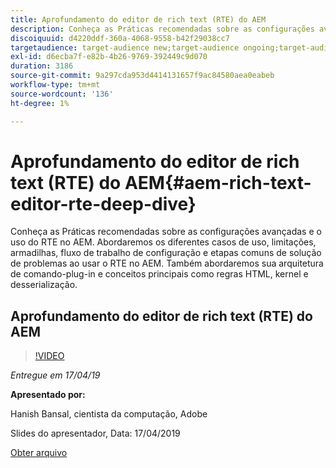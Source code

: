 ```yaml
---
title: Aprofundamento do editor de rich text (RTE) do AEM
description: Conheça as Práticas recomendadas sobre as configurações avançadas e o uso do RTE no AEM. Abordaremos os diferentes casos de uso, limitações, armadilhas, fluxo de trabalho de configuração e etapas comuns de solução de problemas ao usar o RTE no AEM. Também abordaremos sua arquitetura de comando-plug-in e conceitos principais como regras HTML, kernel e desserialização.
discoiquuid: d4220ddf-360a-4068-9558-b42f29038cc7
targetaudience: target-audience new;target-audience ongoing;target-audience upgrader
exl-id: d6ecba7f-e82b-4b26-9769-392449c9d070
duration: 3186
source-git-commit: 9a297cda953d4414131657f9ac84580aea0eabeb
workflow-type: tm+mt
source-wordcount: '136'
ht-degree: 1%

---
```


# Aprofundamento do editor de rich text (RTE) do AEM{#aem-rich-text-editor-rte-deep-dive}

Conheça as Práticas recomendadas sobre as configurações avançadas e o uso do RTE no AEM. Abordaremos os diferentes casos de uso, limitações, armadilhas, fluxo de trabalho de configuração e etapas comuns de solução de problemas ao usar o RTE no AEM. Também abordaremos sua arquitetura de comando-plug-in e conceitos principais como regras HTML, kernel e desserialização.

## Aprofundamento do editor de rich text (RTE) do AEM

>[!VIDEO](https://video.tv.adobe.com/v/27087/?quality=9)

*Entregue em 17/04/19*

**Apresentado por:**

Hanish Bansal, cientista da computação, Adobe

Slides do apresentador, Data: 17/04/2019

[Obter arquivo](assets/aem-gems-aem-rte-04172019.pdf)
